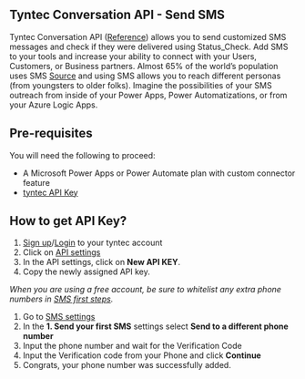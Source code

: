 ## Tyntec Conversation API - Send SMS

Tyntec Conversation API ([Reference](https://api.tyntec.com/reference/#conversations-send-messages-send-a-message)) allows you to send customized SMS messages and check if they were delivered using Status_Check. Add SMS to your tools and increase your ability to connect with your Users, Customers, or Business partners. Almost 65% of the world’s population uses SMS [Source](https://www.slicktext.com/blog/2018/11/44-mind-blowing-sms-marketing-and-texting-statistics/) and using SMS allows you to reach different personas (from youngsters to older folks). Imagine the possibilities of your SMS outreach from inside of your Power Apps, Power Automatizations, or from your Azure Logic Apps.

## Pre-requisites

You will need the following to proceed:
-  A Microsoft Power Apps or Power Automate plan with custom connector feature
-  [tyntec API Key](http://my.tyntec.com/api-settings)


## How to get API Key?
1. [Sign up](https://www.tyntec.com/create-account)/[Login](https://my.tyntec.com/auth/login) to your tyntec account
2. Click on [API settings](https://my.tyntec.com/api-settings)
3. In the API settings, click on **New API KEY**.
4. Copy the newly assigned API key.

_When you are using a free account, be sure to whitelist any extra phone numbers in [SMS first steps](https://my.tyntec.com/products/sms#first-steps)._
1. Go to [SMS settings](https://my.tyntec.com/products/sms)
2. In the **1. Send your first SMS** settings select **Send to a different phone number**
3. Input the phone number and wait for the Verification Code
4. Input the Verification code from your Phone and click **Continue**
5. Congrats, your phone number was successfully added.
